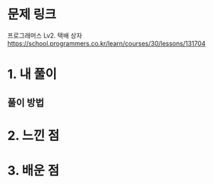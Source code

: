 # 문제 링크

프로그래머스 Lv2. 택배 상자
https://school.programmers.co.kr/learn/courses/30/lessons/131704

# 1. 내 풀이

## 풀이 방법

# 2. 느낀 점

# 3. 배운 점
